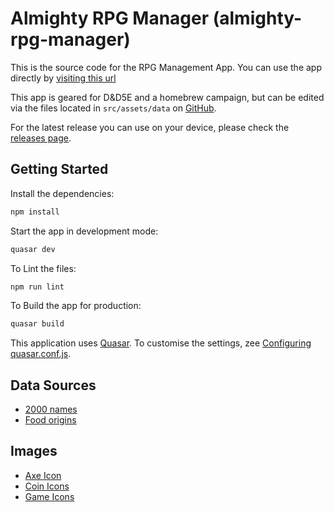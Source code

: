# Almighty RPG Manager (almighty-rpg-manager)

This is the source code for the RPG Management App. You can use the app directly by [visiting this url](https://almightynassar.github.io/almighty-rpg-manager/index.html#/)

This app is geared for D&D5E and a homebrew campaign, but can be edited via the files located in `src/assets/data` on [GitHub](https://github.com/almightynassar/almighty-rpg-manager).

For the latest release you can use on your device, please check the [releases page](https://github.com/almightynassar/almighty-rpg-manager/releases).

## Getting Started
Install the dependencies:
```bash
npm install
```

Start the app in development mode:
```bash
quasar dev
```

To Lint the files:
```bash
npm run lint
```

To Build the app for production:
```bash
quasar build
```

This application uses [Quasar](https://quasar.dev/). To customise the settings, zee [Configuring quasar.conf.js](https://quasar.dev/quasar-cli/quasar-conf-js).

## Data Sources
- [2000 names](http://www.20000-names.com/)
- [Food origins](https://blog.ciat.cgiar.org/origin-of-crops/)

## Images
- [Axe Icon](https://opengameart.org/content/axe-survival-tool)
- [Coin Icons](https://www.medievalcollectibles.com/product/capitol-coin-set/)
- [Game Icons](https://game-icons.net/)
